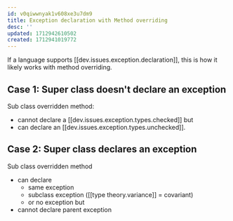 ```yaml
---
id: v0qiwwnyak1v608xe3u7dm9
title: Exception declaration with Method overriding
desc: ''
updated: 1712942610502
created: 1712941019772
---
```


If a language supports [[dev.issues.exception.declaration]], this is how it likely works with method overriding.

## Case 1: Super class doesn't declare an exception

Sub class overridden method:

- cannot declare a [[dev.issues.exception.types.checked]] but
- can declare an [[dev.issues.exception.types.unchecked]].

## Case 2: Super class declares an exception

Sub class overridden method

- can declare
  - same exception
  - subclass exception ([[type theory.variance]] = covariant)
  - or no exception
  but
- cannot declare parent exception
